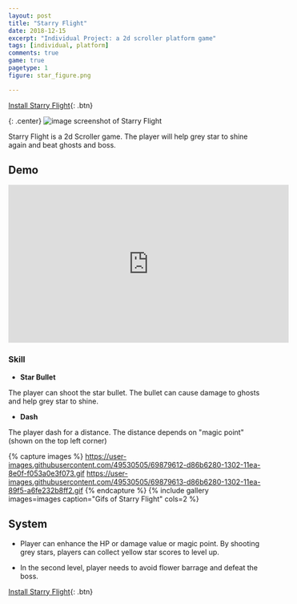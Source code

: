 ```yaml
---
layout: post
title: "Starry Flight"
date: 2018-12-15
excerpt: "Individual Project: a 2d scroller platform game"
tags: [individual, platform]
comments: true
game: true
pagetype: 1
figure: star_figure.png

---
```


[Install Starry Flight](https://muruc.itch.io/starry-flight){: .btn}


{: .center}
![image](https://user-images.githubusercontent.com/49530505/69898125-ea471700-138f-11ea-8673-af92ee2d815b.png "Starry Flight")
<span class="caption">screenshot of Starry Flight</span>

Starry Flight is a 2d Scroller game. The player will help grey star to shine again and beat ghosts and boss.

## Demo

<iframe width="560" height="315" src="https://www.youtube.com/embed/p-ESWeAtGok" frameborder="0" allow="accelerometer; autoplay; encrypted-media; gyroscope; picture-in-picture" allowfullscreen></iframe>

### Skill

* <b>Star Bullet</b>

The player can shoot the star bullet. The bullet can cause damage to ghosts and help grey star to shine.

* <b>Dash</b>

The player dash for a distance. The distance depends on "magic point" (shown on the top left corner)



{% capture images %}
    https://user-images.githubusercontent.com/49530505/69879612-d86b6280-1302-11ea-8e0f-f053a0e3f073.gif
	https://user-images.githubusercontent.com/49530505/69879613-d86b6280-1302-11ea-89f5-a6fe232b8ff2.gif
{% endcapture %}
{% include gallery images=images caption="Gifs of Starry Flight" cols=2 %}


## System

* Player can enhance the HP or damage value or magic point. By shooting grey stars, players can collect yellow star scores to level up.

* In the second level, player needs to avoid flower barrage and defeat the boss.

[Install Starry Flight](https://muruc.itch.io/starry-flight){: .btn}